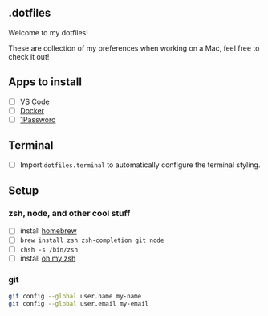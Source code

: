 ## .dotfiles

Welcome to my dotfiles!

These are collection of my preferences when working on a Mac, feel free to check it out!

## Apps to install

- [ ] [VS Code](https://code.visualstudio.com)
- [ ] [Docker](https://store.docker.com/editions/community/docker-ce-desktop-mac)
- [ ] [1Password](https://1password.com/)

## Terminal

- [ ] Import `dotfiles.terminal` to automatically configure the terminal styling.

## Setup

### zsh, node, and other cool stuff

- [ ] install [homebrew](https://brew.sh)
- [ ] `brew install zsh zsh-completion git node`
- [ ] `chsh -s /bin/zsh`
- [ ] install [oh my zsh](https://github.com/robbyrussell/oh-my-zsh)

### git

```sh
git config --global user.name my-name
git config --global user.email my-email
```

